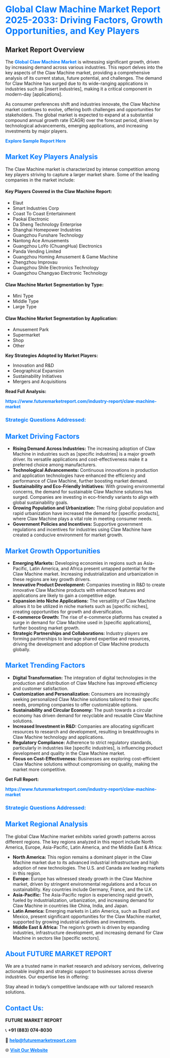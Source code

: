 <h1 style="color: #007BFF;">Global Claw Machine Market Report 2025-2033: Driving Factors, Growth Opportunities, and Key Players</h1>

<section id="overview">
<h2>Market Report Overview</h2>
<p>The <a href="https://www.futuremarketreport.com/industry-report/claw-machine-market" style="color: #007BFF; text-decoration: none;"><strong>Global Claw Machine Market</strong></a> is witnessing significant growth, driven by increasing demand across various industries. This report delves into the key aspects of the Claw Machine market, providing a comprehensive analysis of its current status, future potential, and challenges. The demand for Claw Machine has surged due to its wide-ranging applications in industries such as [insert industries], making it a critical component in modern-day [applications].</p>
<p>As consumer preferences shift and industries innovate, the Claw Machine market continues to evolve, offering both challenges and opportunities for stakeholders. The global market is expected to expand at a substantial compound annual growth rate (CAGR) over the forecast period, driven by technological advancements, emerging applications, and increasing investments by major players.</p>
</section>

<section id="overview">
<p><a href="https://www.futuremarketreport.com/request-sample/reportId=83484" style="color: #007BFF; text-decoration: none;"><strong>Explore Sample Report Here</strong></a></p>
</section>

<section id="key-players">
<h2 style="color: #007BFF;">Market Key Players Analysis</h2>
<p>The Claw Machine market is characterized by intense competition among key players striving to capture a larger market share. Some of the leading companies in the market include:</p>
<h4>Key Players Covered in the Claw Machine Report:</h4>
<ul><li>Elaut</li><li>Smart Industries Corp</li><li>Coast To Coast Entertainment</li><li>Paokai Electronic</li><li>Da Sheng Technology Enterprise</li><li>Shanghai Homepower Industries</li><li>Guangzhou Funshare Technology</li><li>Nantong Ace Amusements</li><li>Guangzhou LoYo (ChuangHua) Electronics</li><li>Panda Vending Limited</li><li>Guangzhou Homing Amusement &amp; Game Machine</li><li>Zhengzhou Improvau</li><li>Guangzhou Shile Electronics Technology</li><li>Guangzhou Changyao Electronic Technology</li></ul>
<h4>Claw Machine Market Segmentation by Type:</h4>
<ul><li>Mini Type</li><li>Middle Type</li><li>Large Type</li></ul>

<h4>Claw Machine Market Segmentation by Application:</h4>
<ul><li>Amusement Park</li><li>Supermarket</li><li>Shop</li><li>Other</li></ul>
<p><strong>Key Strategies Adopted by Market Players:</strong></p>
<ul>
<li>Innovation and R&D</li>
<li>Geographical Expansion</li>
<li>Sustainability Initiatives</li>
<li>Mergers and Acquisitions</li>
</ul>
</section>

<section>
<p><strong>Read Full Analysis: </strong></p><a href="https://www.futuremarketreport.com/industry-report/claw-machine-market" style="color: #007BFF; text-decoration: none;"><strong>https://www.futuremarketreport.com/industry-report/claw-machine-market</strong></a>
<h3 style="color: #007BFF;">Strategic Questions Addressed:</h3>
</section>

<section id="driving-factors">
<h2 style="color: #007BFF;">Market Driving Factors</h2>
<ul>
<li><strong>Rising Demand Across Industries:</strong> The increasing adoption of Claw Machine in industries such as [specific industries] is a major growth driver. Its versatile applications and cost-effectiveness make it a preferred choice among manufacturers.</li>
<li><strong>Technological Advancements:</strong> Continuous innovations in production and application technologies have enhanced the efficiency and performance of Claw Machine, further boosting market demand.</li>
<li><strong>Sustainability and Eco-Friendly Initiatives:</strong> With growing environmental concerns, the demand for sustainable Claw Machine solutions has surged. Companies are investing in eco-friendly variants to align with global sustainability goals.</li>
<li><strong>Growing Population and Urbanization:</strong> The rising global population and rapid urbanization have increased the demand for [specific products], where Claw Machine plays a vital role in meeting consumer needs.</li>
<li><strong>Government Policies and Incentives:</strong> Supportive government regulations and incentives for industries using Claw Machine have created a conducive environment for market growth.</li>
</ul>
</section>

<section id="growth-opportunities">
<h2 style="color: #007BFF;">Market Growth Opportunities</h2>
<ul>
<li><strong>Emerging Markets:</strong> Developing economies in regions such as Asia-Pacific, Latin America, and Africa present untapped potential for the Claw Machine market. Increasing industrialization and urbanization in these regions are key growth drivers.</li>
<li><strong>Innovative Product Development:</strong> Companies investing in R&D to create innovative Claw Machine products with enhanced features and applications are likely to gain a competitive edge.</li>
<li><strong>Expansion into Niche Applications:</strong> The versatility of Claw Machine allows it to be utilized in niche markets such as [specific niches], creating opportunities for growth and diversification.</li>
<li><strong>E-commerce Growth:</strong> The rise of e-commerce platforms has created a surge in demand for Claw Machine used in [specific applications], further boosting market growth.</li>
<li><strong>Strategic Partnerships and Collaborations:</strong> Industry players are forming partnerships to leverage shared expertise and resources, driving the development and adoption of Claw Machine products globally.</li>
</ul>
</section>

<section id="trending-factors">
<h2 style="color: #007BFF;">Market Trending Factors</h2>
<ul>
<li><strong>Digital Transformation:</strong> The integration of digital technologies in the production and distribution of Claw Machine has improved efficiency and customer satisfaction.</li>
<li><strong>Customization and Personalization:</strong> Consumers are increasingly seeking personalized Claw Machine solutions tailored to their specific needs, prompting companies to offer customizable options.</li>
<li><strong>Sustainability and Circular Economy:</strong> The push towards a circular economy has driven demand for recyclable and reusable Claw Machine solutions.</li>
<li><strong>Increased Investment in R&D:</strong> Companies are allocating significant resources to research and development, resulting in breakthroughs in Claw Machine technology and applications.</li>
<li><strong>Regulatory Compliance:</strong> Adherence to strict regulatory standards, particularly in industries like [specific industries], is influencing product development and quality in the Claw Machine market.</li>
<li><strong>Focus on Cost-Effectiveness:</strong> Businesses are exploring cost-efficient Claw Machine solutions without compromising on quality, making the market more competitive.</li>
</ul>
</section>

<section>
<p><strong>Get Full Report: </strong></p><a href="https://www.futuremarketreport.com/industry-report/claw-machine-market" style="color: #007BFF; text-decoration: none;"><strong>https://www.futuremarketreport.com/industry-report/claw-machine-market</strong></a>
<h3 style="color: #007BFF;">Strategic Questions Addressed:</h3>
</section>


<section id="regional-analysis">
<h2 style="color: #007BFF;">Market Regional Analysis</h2>
<p>The global Claw Machine market exhibits varied growth patterns across different regions. The key regions analyzed in this report include North America, Europe, Asia-Pacific, Latin America, and the Middle East & Africa:</p>
<ul>
<li><strong>North America:</strong> This region remains a dominant player in the Claw Machine market due to its advanced industrial infrastructure and high adoption of new technologies. The U.S. and Canada are leading markets in this region.</li>
<li><strong>Europe:</strong> Europe has witnessed steady growth in the Claw Machine market, driven by stringent environmental regulations and a focus on sustainability. Key countries include Germany, France, and the U.K.</li>
<li><strong>Asia-Pacific:</strong> The Asia-Pacific region is experiencing rapid growth, fueled by industrialization, urbanization, and increasing demand for Claw Machine in countries like China, India, and Japan.</li>
<li><strong>Latin America:</strong> Emerging markets in Latin America, such as Brazil and Mexico, present significant opportunities for the Claw Machine market, supported by growing industrial activities and investments.</li>
<li><strong>Middle East & Africa:</strong> The region’s growth is driven by expanding industries, infrastructure development, and increasing demand for Claw Machine in sectors like [specific sectors].</li>
</ul>
</section>

<footer>
<h2 style="color: #007BFF;">About FUTURE MARKET REPORT</h2>
<p>We are a trusted name in market research and advisory services, delivering actionable insights and strategic support to businesses across diverse industries. Our expertise lies in offering:</p>

<p>Stay ahead in today’s competitive landscape with our tailored research solutions.</p>

<h2 style="color: #007BFF;">Contact Us:</h2>
<p><strong>FUTURE MARKET REPORT</strong></p>
<p>📞 <strong>+91 (883) 074-8030</strong></p>
<p>📧 <strong><a href="mailto:help@futuremarketreport.com" style="color: #007BFF;">help@futuremarketreport.com</a></strong></p>
<p>🌐 <strong><a href="https://www.futuremarketreport.com/" style="color: #007BFF;">Visit Our Website</a></strong></p>
</footer>